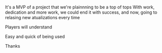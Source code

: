 It's a MVP of a project that we're plainnning to be a top of tops
With work, dedication and more work, we could end it with success, and now, going to relasing new atualizations every time

Players will understand

Easy and quick of being used

Thanks
